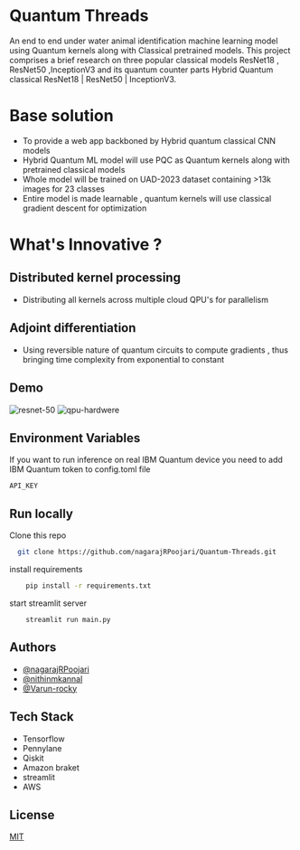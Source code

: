 
# Quantum Threads

An end to end under water animal identification machine learning model using Quantum kernels along with Classical pretrained models.
This project comprises a brief research on three popular classical models ResNet18 , ResNet50 ,InceptionV3 and its quantum counter parts Hybrid Quantum classical ResNet18 | ResNet50 | InceptionV3.

# Base solution

* To provide a web app backboned by Hybrid quantum classical CNN models 
* Hybrid Quantum ML model will use  PQC as Quantum kernels along with pretrained classical models
* Whole model will be trained on UAD-2023 dataset containing >13k images for 23 classes
* Entire model is made learnable , quantum kernels will use classical gradient descent for optimization

# What's Innovative ?

## Distributed kernel processing
* Distributing all kernels across multiple cloud QPU's for parallelism

## Adjoint differentiation
* Using reversible nature of quantum circuits to compute gradients , thus bringing time complexity from exponential to constant







## Demo
![resnet-50](https://github.com/nagarajRPoojari/Quantum-Threads/assets/116948655/0108ce20-d8f5-434f-8ee7-1b589b022b9c)
![qpu-hardwere](https://github.com/nagarajRPoojari/Quantum-Threads/assets/116948655/c00cbb9e-2e12-41e0-a017-b1b2d0a43a2c)



## Environment Variables

If you want to run inference on real IBM Quantum device you need to add IBM Quantum token to config.toml file

`API_KEY`




## Run locally

Clone this repo

```bash
  git clone https://github.com/nagarajRPoojari/Quantum-Threads.git
```
install requirements
```bash
    pip install -r requirements.txt
```
start streamlit server
```
    streamlit run main.py
```
    
## Authors

- [@nagarajRPoojari](https://github.com/nagarajRPoojari)
- [@nithinmkannal](https://github.com/nithinmkannal)
- [@Varun-rocky](https://github.com/Varun-rocky)



## Tech Stack

* Tensorflow
* Pennylane
* Qiskit
* Amazon braket
* streamlit 
* AWS


## License

[MIT](https://choosealicense.com/licenses/mit/)


